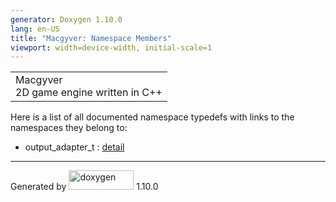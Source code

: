 ```yaml
---
generator: Doxygen 1.10.0
lang: en-US
title: "Macgyver: Namespace Members"
viewport: width=device-width, initial-scale=1
---
```


<div id="top">

<div id="titlearea">

<table data-cellspacing="0" data-cellpadding="0">
<colgroup>
<col style="width: 100%" />
</colgroup>
<tbody>
<tr id="projectrow" class="odd">
<td id="projectalign"><div id="projectname">
Macgyver
</div>
<div id="projectbrief">
2D game engine written in C++
</div></td>
</tr>
</tbody>
</table>

</div>

<div id="main-nav">

</div>

</div>

<div class="contents">

<div class="textblock">

Here is a list of all documented namespace typedefs with links to the
namespaces they belong to:

</div>

- output_adapter_t : <a href="namespacedetail.html#a558c0470e929e42aad8be2527da6c033"
  class="el">detail</a>

</div>

------------------------------------------------------------------------

<span class="small">Generated
by [<img src="doxygen.svg" class="footer" width="104" height="31"
alt="doxygen" />](https://www.doxygen.org/index.html) 1.10.0</span>
